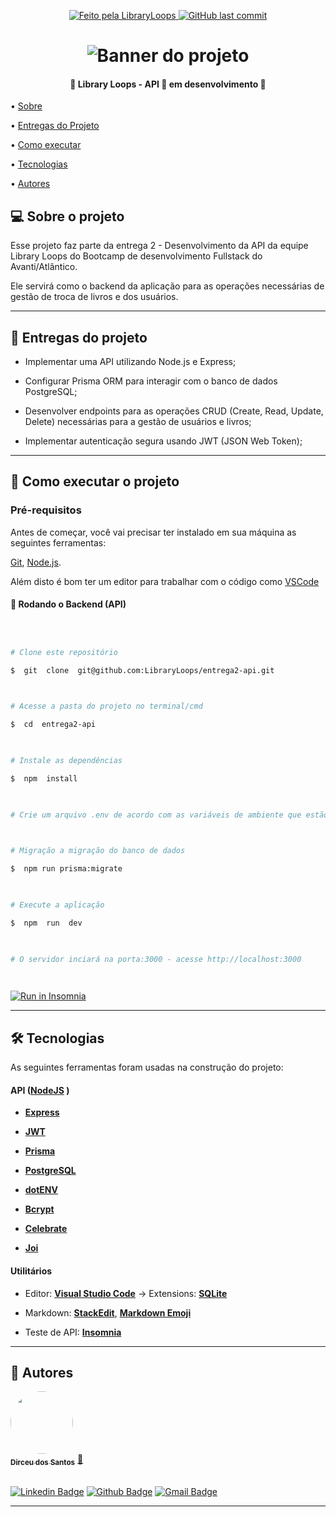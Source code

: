   

<p  align="center">

<a  href="https://github.com/LibraryLoops">

<img  alt="Feito pela LibraryLoops"  src="https://img.shields.io/badge/feito%20por-Library Loops-%237519C1">

</a>

  

<a  href="https://github.com/LibraryLoops/entrega2-api/commits/main">

<img  alt="GitHub last commit"  src="https://img.shields.io/github/last-commit/LibraryLoops/entrega2-api">

</a>

  

</p>

<h1  align="center">

<img  alt="Banner do projeto"  title="#Entrega 2 - Desenvolvendo a API"  src="https://i.ibb.co/bvr09CR/Banner-Library-Loops.jpg"  />

</h1>

  

<h4  align="center">

🚧 Library Loops - API 🚀 em desenvolvimento 🚧

</h4>

  

<p  align="center">

• <a  href="#-sobre-o-projeto">Sobre</a>

• <a  href="#-entregas-do-projeto">Entregas do Projeto</a>

• <a  href="#-como-executar-o-projeto">Como executar</a>

• <a  href="#-tecnologias">Tecnologias</a>

• <a  href="#-autores">Autores</a>

</p>

  
  

## 💻 Sobre o projeto

  

Esse projeto faz parte da entrega 2 - Desenvolvimento da API da equipe Library Loops do Bootcamp de desenvolvimento Fullstack do Avanti/Atlântico.

  

Ele servirá como o backend da aplicação para as operações necessárias de gestão de troca de livros e dos usuários.

  

---
  

## 📑 Entregas do projeto

  

- Implementar uma API utilizando Node.js e Express;

- Configurar Prisma ORM para interagir com o banco de dados PostgreSQL;

- Desenvolver endpoints para as operações CRUD (Create, Read, Update, Delete) necessárias para a gestão de usuários e livros;

- Implementar autenticação segura usando JWT (JSON Web Token);

  
  

---

  

## 🚀 Como executar o projeto

  
  

### Pré-requisitos

  

Antes de começar, você vai precisar ter instalado em sua máquina as seguintes ferramentas:

[Git](https://git-scm.com), [Node.js](https://nodejs.org/en/).

Além disto é bom ter um editor para trabalhar com o código como [VSCode](https://code.visualstudio.com/)

  

#### 🎲 Rodando o Backend (API)

  

```bash

  

# Clone este repositório

$  git  clone  git@github.com:LibraryLoops/entrega2-api.git

  

# Acesse a pasta do projeto no terminal/cmd

$  cd  entrega2-api

  

# Instale as dependências

$  npm  install

  

# Crie um arquivo .env de acordo com as variáveis de ambiente que estão no arquivo .env.example

  

# Migração a migração do banco de dados

$  npm run prisma:migrate

  

# Execute a aplicação

$  npm  run  dev

  

# O servidor inciará na porta:3000 - acesse http://localhost:3000

  

```

<p  align="center">

<a  href="https://github.com/Dirceusljr/entrega2-api/blob/dev/Insomnia_Entrega2-API.json"  target="_blank"><img  src="https://insomnia.rest/images/run.svg"  alt="Run in Insomnia"></a>

</p>

  
  

---

  

## 🛠 Tecnologias

  

As seguintes ferramentas foram usadas na construção do projeto:

  
  

#### **API** ([NodeJS](https://nodejs.org/en/) )

  

-  **[Express](https://expressjs.com/)**

-  **[JWT](https://jwt.io/)**

-  **[Prisma](https://www.prisma.io/)**

-  **[PostgreSQL](https://www.postgresql.org/)**

-  **[dotENV](https://github.com/motdotla/dotenv)**

-  **[Bcrypt](https://github.com/kelektiv/node.bcrypt.js)**

-  **[Celebrate](https://github.com/arb/celebrate)**

-  **[Joi](https://github.com/hapijs/joi)**   

#### **Utilitários**

- Editor: **[Visual Studio Code](https://code.visualstudio.com/)** → Extensions: **[SQLite](https://marketplace.visualstudio.com/items?itemName=alexcvzz.vscode-sqlite)**

- Markdown: **[StackEdit](https://stackedit.io/)**, **[Markdown Emoji](https://gist.github.com/rxaviers/7360908)**

- Teste de API: **[Insomnia](https://insomnia.rest/)**


---

## 🦸 Autores

  

<a  href="https://github.com/Dirceusljr">

<img  style="border-radius: 50%;"  src="https://avatars.githubusercontent.com/u/141691213?v=4"  width="100px;"  alt=""/>
<br  />
<sub><b>Dirceu dos Santos</b></sub></a>  <a  href="https://github.com/Dirceusljr"  title="Github">🚀</a>
<br />
<br />

[![Linkedin Badge](https://img.shields.io/badge/-Dirceu-blue?style=flat-square&logo=Linkedin&logoColor=white&link=https://www.linkedin.com/in/tgmarinho/)](https://www.linkedin.com/in/dirceusljr/)
[![Github Badge](https://img.shields.io/badge/-Dirceusljr-000000?style=flat-square&logo=Github&logoColor=white&link=https://github.com/Dirceusljr)](https://github.com/Dirceusljr)
[![Gmail Badge](https://img.shields.io/badge/-dirceusljr@gmail.com-c14438?style=flat-square&logo=Gmail&logoColor=white&link=mailto:dirceusljr@gmail.com@gmail.com)](mailto:dirceusljr@gmail.com)

  

---